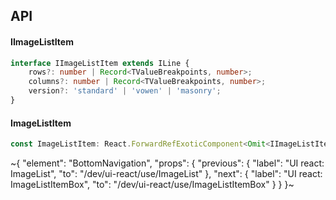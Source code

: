 

## API

#### IImageListItem

```ts
interface IImageListItem extends ILine {
    rows?: number | Record<TValueBreakpoints, number>;
    columns?: number | Record<TValueBreakpoints, number>;
    version?: 'standard' | 'vowen' | 'masonry';
}
```

#### ImageListItem

```ts
const ImageListItem: React.ForwardRefExoticComponent<Omit<IImageListItem, "ref"> & React.RefAttributes<unknown>>;
```


~{
  "element": "BottomNavigation",
  "props": {
    "previous": {
      "label": "UI react: ImageList",
      "to": "/dev/ui-react/use/ImageList"
    },
    "next": {
      "label": "UI react: ImageListItemBox",
      "to": "/dev/ui-react/use/ImageListItemBox"
    }
  }
}~
